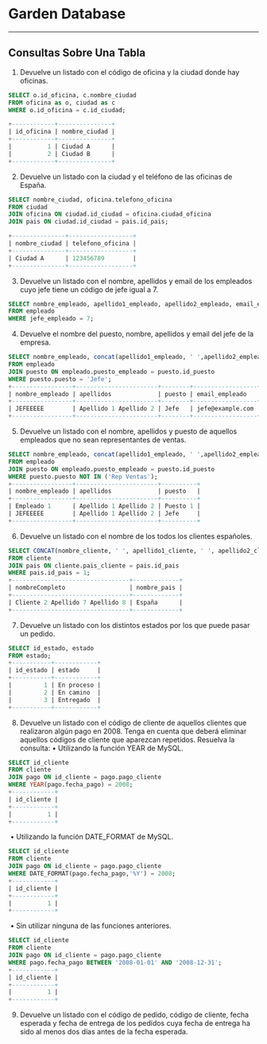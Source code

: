 # **Garden Database**

---

## Consultas Sobre Una Tabla

1. Devuelve un listado con el código de oficina y la ciudad donde hay oficinas.

```sql
SELECT o.id_oficina, c.nombre_ciudad
FROM oficina as o, ciudad as c
WHERE o.id_oficina = c.id_ciudad;

+------------+---------------+
| id_oficina | nombre_ciudad |
+------------+---------------+
|          1 | Ciudad A      |
|          2 | Ciudad B      |
+------------+---------------+
```

2. Devuelve un listado con la ciudad y el teléfono de las oficinas de España.

```sql
SELECT nombre_ciudad, oficina.telefono_oficina
FROM ciudad
JOIN oficina ON ciudad.id_ciudad = oficina.ciudad_oficina
JOIN pais ON ciudad.id_ciudad = pais.id_pais;

+---------------+------------------+
| nombre_ciudad | telefono_oficina |
+---------------+------------------+
| Ciudad A      | 123456789        |
+---------------+------------------+
```

3. Devuelve un listado con el nombre, apellidos y email de los empleados cuyo jefe tiene un código de jefe igual a 7.

```sql
SELECT nombre_empleado, apellido1_empleado, apellido2_empleado, email_empleado
FROM empleado
WHERE jefe_empleado = 7;
```

4. Devuelve el nombre del puesto, nombre, apellidos y email del jefe de la empresa.

```sql
SELECT nombre_empleado, concat(apellido1_empleado, ' ',apellido2_empleado) as apellidos, puesto.puesto, email_empleado
FROM empleado
JOIN puesto ON empleado.puesto_empleado = puesto.id_puesto
WHERE puesto.puesto = 'Jefe';
+-----------------+-----------------------+--------+------------------+
| nombre_empleado | apellidos             | puesto | email_empleado   |
+-----------------+-----------------------+--------+------------------+
| JEFEEEEE        | Apellido 1 Apellido 2 | Jefe   | jefe@example.com |
+-----------------+-----------------------+--------+------------------+
```

5. Devuelve un listado con el nombre, apellidos y puesto de aquellos empleados que no sean representantes de ventas.

```sql
SELECT nombre_empleado, concat(apellido1_empleado, ' ',apellido2_empleado) as apellidos, puesto.puesto
FROM empleado
JOIN puesto ON empleado.puesto_empleado = puesto.id_puesto
WHERE puesto.puesto NOT IN ('Rep Ventas');
+-----------------+-----------------------+----------+
| nombre_empleado | apellidos             | puesto   |
+-----------------+-----------------------+----------+
| Empleado 1      | Apellido 1 Apellido 2 | Puesto 1 |
| JEFEEEEE        | Apellido 1 Apellido 2 | Jefe     |
+-----------------+-----------------------+----------+
```

6. Devuelve un listado con el nombre de los todos los clientes españoles.

```sql
SELECT CONCAT(nombre_cliente, ' ', apellido1_cliente, ' ', apellido2_cliente) as nombreCompleto, pais.nombre_pais
FROM cliente
JOIN pais ON cliente.pais_cliente = pais.id_pais
WHERE pais.id_pais = 1;
+---------------------------------+-------------+
| nombreCompleto                  | nombre_pais |
+---------------------------------+-------------+
| Cliente 2 Apellido 7 Apellido 8 | España      |
+---------------------------------+-------------+
```

7. Devuelve un listado con los distintos estados por los que puede pasar un pedido.

```sql
SELECT id_estado, estado
FROM estado;
+-----------+------------+
| id_estado | estado     |
+-----------+------------+
|         1 | En proceso |
|         2 | En camino  |
|         3 | Entregado  |
+-----------+------------+
```

8. Devuelve un listado con el código de cliente de aquellos clientes que realizaron algún pago en 2008. Tenga en cuenta que deberá eliminar aquellos códigos de cliente que aparezcan repetidos. Resuelva la consulta:
   • Utilizando la función YEAR de MySQL.

```sql
SELECT id_cliente
FROM cliente
JOIN pago ON id_cliente = pago.pago_cliente
WHERE YEAR(pago.fecha_pago) = 2008;
+------------+
| id_cliente |
+------------+
|          1 |
+------------+
```

​	• Utilizando la función DATE_FORMAT de MySQL.

```sql
SELECT id_cliente
FROM cliente
JOIN pago ON id_cliente = pago.pago_cliente
WHERE DATE_FORMAT(pago.fecha_pago,'%Y') = 2008;
+------------+
| id_cliente |
+------------+
|          1 |
+------------+
```

​	• Sin utilizar ninguna de las funciones anteriores.

```sql
SELECT id_cliente
FROM cliente
JOIN pago ON id_cliente = pago.pago_cliente
WHERE pago.fecha_pago BETWEEN '2008-01-01' AND '2008-12-31';
+------------+
| id_cliente |
+------------+
|          1 |
+------------+
```

9. Devuelve un listado con el código de pedido, código de cliente, fecha  esperada y fecha de entrega de los pedidos cuya fecha de entrega ha sido al menos dos días antes de la fecha esperada.

```sql

```
